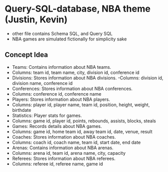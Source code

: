# Query-SQL-database, NBA theme (Justin, Kevin)

- other file contains Schema SQL, and Query SQL 
- NBA games are simulated fictionally for simplicity sake
  
## Concept Idea

- Teams: Contains information about NBA teams.
- Columns: team id, team name, city, division id, conference id
- Divisions: Stores information about NBA divisions.
-Columns: division id, division name, conference id
- Conferences: Stores information about NBA conferences.
- Columns: conference id, conference name
- Players: Stores information about NBA players.
- Columns: player id, player name, team id, position, height, weight, birthdate
- Statistics: Player stats for games.
- Columns: game id, player id, points, rebounds, assists, blocks, steals
- Games: Records details about NBA games.
- Columns: game id, home team id, away team id, date, venue, result
- Coaches: Stores information about NBA coaches.
- Columns: coach id, coach name, team id, start date, end date
- Arenas: Contains information about NBA arenas.
- Columns: arena id, team id, arena name, city, capacity
- Referees: Stores information about NBA referees.
- Columns: referee id, referee name, game id

